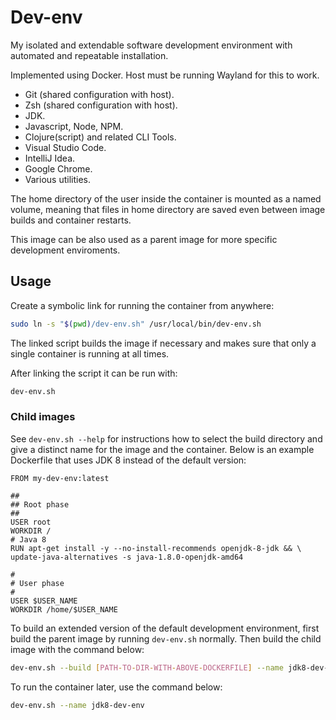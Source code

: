 # Dev-env

My isolated and extendable software development environment with automated and
repeatable installation.

Implemented using Docker. Host must be running Wayland for this to work.

* Git (shared configuration with host).
* Zsh (shared configuration with host).
* JDK.
* Javascript, Node, NPM.
* Clojure(script) and related CLI Tools.
* Visual Studio Code.
* IntelliJ Idea.
* Google Chrome.
* Various utilities.

The home directory of the user inside the container is mounted as a named
volume, meaning that files in home directory are saved even between image
builds and container restarts.

This image can be also used as a parent image for more specific development
enviroments.

## Usage

Create a symbolic link for running the container from anywhere:

```bash
sudo ln -s "$(pwd)/dev-env.sh" /usr/local/bin/dev-env.sh
```

The linked script builds the image if necessary and makes sure that only a
single container is running at all times.

After linking the script it can be run with:

```bash
dev-env.sh
```

### Child images

See ```dev-env.sh --help``` for instructions how to select the build directory
and give a distinct name for the image and the container. Below is an example
Dockerfile that uses JDK 8 instead of the default version:

```
FROM my-dev-env:latest

##
## Root phase
##
USER root
WORKDIR /
# Java 8
RUN apt-get install -y --no-install-recommends openjdk-8-jdk && \
update-java-alternatives -s java-1.8.0-openjdk-amd64

#
# User phase
#
USER $USER_NAME
WORKDIR /home/$USER_NAME
```

To build an extended version of the default development environment, first
build the parent image by running ```dev-env.sh``` normally. Then build the
child image with the command below:

```bash
dev-env.sh --build [PATH-TO-DIR-WITH-ABOVE-DOCKERFILE] --name jdk8-dev-env
```

To run the container later, use the command below:

```bash
dev-env.sh --name jdk8-dev-env
```
